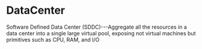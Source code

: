 # DataCenter
Software Defined Data Center (SDDC)---Aggregate all the resources in a data center into a single large virtual pool, exposing not virtual machines but primitives such as CPU, RAM, and I/O
